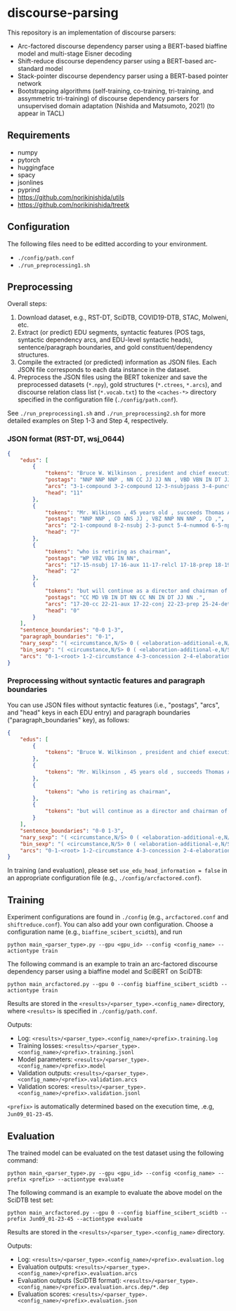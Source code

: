 # discourse-parsing

This repository is an implementation of discourse parsers:

- Arc-factored discourse dependency parser using a BERT-based biaffine model and multi-stage Eisner decoding
- Shift-reduce discourse dependency parser using a BERT-based arc-standard model
- Stack-pointer discourse dependency parser using a BERT-based pointer network
- Bootstrapping algorithms (self-training, co-training, tri-training, and assymmetric tri-training) of discourse dependency parsers for unsupervised domain adaptation (Nishida and Matsumoto, 2021) (to appear in TACL)

## Requirements

- numpy
- pytorch
- huggingface
- spacy
- jsonlines
- pyprind
- https://github.com/norikinishida/utils
- https://github.com/norikinishida/treetk

## Configuration

The following files need to be editted according to your environment.

- `./config/path.conf`
- `./run_preprocessing1.sh`

## Preprocessing

Overall steps:

1. Download dataset, e.g., RST-DT, SciDTB, COVID19-DTB, STAC, Molweni, etc.
1. Extract (or predict) EDU segments, syntactic features (POS tags, syntactic dependency arcs, and EDU-level syntactic heads), sentence/paragraph boundaries, and gold constituent/dependency structures.
1. Compile the extracted (or predicted) information as JSON files. Each JSON file corresponds to each data instance in the dataset.
1. Preprocess the JSON files using the BERT tokenizer and save the preprocessed datasets (`*.npy`), gold structures (`*.ctrees`, `*.arcs`), and discourse relation class list (`*.vocab.txt`) to the `<caches-*>` directory specified in the configuration file (`./config/path.conf`).

See `./run_preprocessing1.sh` and `./run_preprocessing2.sh` for more detailed examples on Step 1-3 and Step 4, respectively.

### JSON format (RST-DT, wsj\_0644)

```json
{
    "edus": [
        {
            "tokens": "Bruce W. Wilkinson , president and chief executive officer , was named to the additional post of chairman of this architectural and design services concern .",
            "postags": "NNP NNP NNP , NN CC JJ JJ NN , VBD VBN IN DT JJ NN IN NN IN DT JJ CC NN NNS NN .",
            "arcs": "3-1-compound 3-2-compound 12-3-nsubjpass 3-4-punct 3-5-appos 5-6-cc 9-7-amod 9-8-amod 5-9-conj 3-10-punct 12-11-auxpass 0-12-ROOT 12-13-prep 16-14-det 16-15-amod 13-16-pobj 16-17-prep 17-18-pobj 18-19-prep 25-20-det 25-21-amod 21-22-cc 24-23-compound 21-24-conj 19-25-pobj 12-26-punct",
            "head": "11"
        },
        {
            "tokens": "Mr. Wilkinson , 45 years old , succeeds Thomas A. Bullock , 66 ,",
            "postags": "NNP NNP , CD NNS JJ , VBZ NNP NN NNP , CD ,",
            "arcs": "2-1-compound 8-2-nsubj 2-3-punct 5-4-nummod 6-5-npadvmod 2-6-amod 2-7-punct 0-8-ROOT 11-9-compound 11-10-compound 8-11-dobj 11-12-punct 11-13-appos 11-14-punct",
            "head": "7"
        },
        {
            "tokens": "who is retiring as chairman",
            "postags": "WP VBZ VBG IN NN",
            "arcs": "17-15-nsubj 17-16-aux 11-17-relcl 17-18-prep 18-19-pobj",
            "head": "2"
        },
        {
            "tokens": "but will continue as a director and chairman of the executive committee .",
            "postags": "CC MD VB IN DT NN CC NN IN DT JJ NN .",
            "arcs": "17-20-cc 22-21-aux 17-22-conj 22-23-prep 25-24-det 23-25-pobj 25-26-cc 25-27-conj 25-28-prep 31-29-det 31-30-amod 28-31-pobj 8-32-punct",
            "head": "0"
        }
    ],
    "sentence_boundaries": "0-0 1-3",
    "paragraph_boundaries": "0-1",
    "nary_sexp": "( <circumstance,N/S> 0 ( <elaboration-additional-e,N/S> 1 ( <concession,S/N> 2 3 ) ) )",
    "bin_sexp": "( <circumstance,N/S> 0 ( <elaboration-additional-e,N/S> 1 ( <concession,S/N> 2 3 ) ) )",
    "arcs": "0-1-<root> 1-2-circumstance 4-3-concession 2-4-elaboration-additional-e"
}
```

### Preprocessing without syntactic features and paragraph boundaries

You can use JSON files without syntactic features (i.e., "postags", "arcs", and "head" keys in each EDU entry) and paragraph boundaries ("paragraph_boundaries" key), as follows:

```json
{
    "edus": [
        {
            "tokens": "Bruce W. Wilkinson , president and chief executive officer , was named to the additional post of chairman of this architectural and design services concern .",
        },
        {
            "tokens": "Mr. Wilkinson , 45 years old , succeeds Thomas A. Bullock , 66 ,",
        },
        {
            "tokens": "who is retiring as chairman",
        },
        {
            "tokens": "but will continue as a director and chairman of the executive committee .",
        }
    ],
    "sentence_boundaries": "0-0 1-3",
    "nary_sexp": "( <circumstance,N/S> 0 ( <elaboration-additional-e,N/S> 1 ( <concession,S/N> 2 3 ) ) )",
    "bin_sexp": "( <circumstance,N/S> 0 ( <elaboration-additional-e,N/S> 1 ( <concession,S/N> 2 3 ) ) )",
    "arcs": "0-1-<root> 1-2-circumstance 4-3-concession 2-4-elaboration-additional-e"
}

```

In training (and evaluation), please set ```use_edu_head_information = false``` in an appropriate configuration file (e.g., `./config/arcfactored.conf`).

## Training

Experiment configurations are found in `./config` (e.g., `arcfactored.conf` and `shiftreduce.conf`).
You can also add your own configuration.
Choose a configuration name (e.g., `biaffine_scibert_scidtb`), and run

```
python main_<parser_type>.py --gpu <gpu_id> --config <config_name> --actiontype train
```

The following command is an example to train an arc-factored discourse dependency parser using a biaffine model and SciBERT on SciDTB:

```
python main_arcfactored.py --gpu 0 --config biaffine_scibert_scidtb --actiontype train
```

Results are stored in the `<results>/<parser_type>.<config_name>` directory, where `<results>` is specified in `./config/path.conf`.

Outputs:
- Log: `<results>/<parser_type>.<config_name>/<prefix>.training.log`
- Training losses: `<results>/<parser_type>.<config_name>/<prefix>.training.jsonl`
- Model parameters: `<results>/<parser_type>.<config_name>/<prefix>.model`
- Validation outputs: `<results>/<parser_type>.<config_name>/<prefix>.validation.arcs`
- Validation scores: `<results>/<parser_type>.<config_name>/<prefix>.validation.jsonl`

`<prefix>` is automatically determined based on the execution time, .e.g, `Jun09_01-23-45`.

## Evaluation

The trained model can be evaluated on the test dataset using the following command:

```
python main_<parser_type>.py --gpu <gpu_id> --config <config_name> --prefix <prefix> --actiontype evaluate
```

The following command is an example to evaluate the above model on the SciDTB test set:

```
python main_arcfactored.py --gpu 0 --config biaffine_scibert_scidtb --prefix Jun09_01-23-45 --actiontype evaluate
```

Results are stored in the `<results>/<parser_type>.<config_name>` directory.

Outputs:

- Log: `<results>/<parser_type>.<config_name>/<prefix>.evaluation.log`
- Evaluation outputs: `<results>/<parser_type>.<config_name>/<prefix>.evaluation.arcs`
- Evaluation outputs (SciDTB format): `<results>/<parser_type>.<config_name>/<prefix>.evaluation.arcs.dep/*.dep`
- Evaluation scores: `<results>/<parser_type>.<config_name>/<prefix>.evaluation.json`



